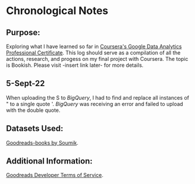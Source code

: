 # Chronological Notes

## Purpose:
Exploring what I have learned so far in [Coursera's Google Data Analytics Professional Certificate](https://www.google.com/url?sa=t&rct=j&q=&esrc=s&source=web&cd=&cad=rja&uact=8&ved=2ahUKEwjo9ZyPyv75AhVeGzQIHaScBUIQFnoECBUQAQ&url=https%3A%2F%2Fwww.coursera.org%2Fprofessional-certificates%2Fgoogle-data-analytics&usg=AOvVaw2XvP900KPIKu1611eqZ7QH). This log should serve as a compilation of all the actions, research, and progess on my final project with Coursera. The topic is Bookish. Please visit -insert link later- for more details.

## 5-Sept-22 
When uploading the S to *BigQuery*, I had to find and replace all instances of " to a single quote '. 
*BigQuery* was receiving an error and failed to upload with the double quote.


## Datasets Used:
[Goodreads-books by Soumik](https://www.kaggle.com/datasets/jealousleopard/goodreadsbooks).

## Additional Information:
[Goodreads Developer Terms of Service](https://www.goodreads.com/api/terms). 
